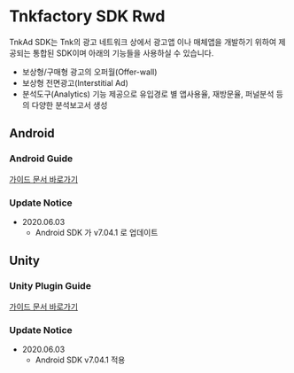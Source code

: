 # Tnkfactory SDK Rwd

TnkAd SDK는 Tnk의 광고 네트워크 상에서 광고앱 이나 매체앱을 개발하기 위하여 제공되는 통합된 SDK이며 아래의 기능들을 사용하실 수 있습니다.

* 보상형/구매형 광고의 오퍼월(Offer-wall)
* 보상형 전면광고(Interstitial Ad)
* 분석도구(Analytics) 기능 제공으로 유입경로 별 앱사용율, 재방문율, 퍼널분석 등의 다양한 분석보고서 생성

## Android

### Android Guide

[가이드 문서 바로가기](./Android_Guide.md)

### Update Notice

* 2020.06.03
  * Android SDK 가 v7.04.1 로 업데이트



## Unity

### Unity Plugin Guide

[가이드 문서 바로가기](./Unity_Plugin_Guide.md)

### Update Notice

* 2020.06.03
  * Android SDK v7.04.1 적용



